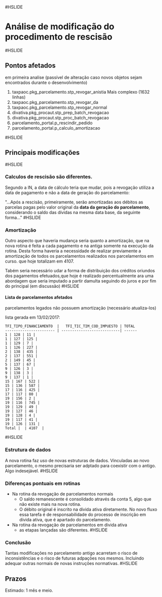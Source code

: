 #HSLIDE
# Análise de modificação do procedimento de rescisão
#HSLIDE
## Pontos afetados

em primeira analise (passível de alteração caso novos objetos sejam encontrados durante o desenvolvimento)

  1. taxpaoc.pkg_parcelamento.stp_revogar_anistia
      Mais complexo (1632 linhas)
  2. taxpaoc.pkg_parcelamento.stp_revogar_da
  3. taxpaoc.pkg_parcelamento.stp_revogar_normal
  4. divativa.pkg_procaut.stp_prep_batch_revogacao
  5. divativa.pkg_procaut.stp_proc_batch_revogacao
  6. parcelamento_portal.p_rescindir_pedido
  7. parcelamento_portal.p_calculo_amortizacao

#HSLIDE
## Principais modificações
#HSLIDE
### Calculos de rescisão são diferentes.
Segundo a IN, a data de cálculo teria que mudar, pois a revogação 
  utiliza a data de pagamento e não a data de geração do parcelamento:
  
  "...Após a rescisão, primeiramente, serão amortizadas aos débitos as 
  parcelas pagas pelo valor original da **data da geração do 
  parcelamento**, considerando o saldo das dívidas na mesma data 
  base, da seguinte forma..."
#HSLIDE
### Amortização
Outro aspecto que haveria mudança seria quanto a amortização, que 
na nova rotina é feita a cada pagamento e na antiga somente na execução
da rotina. Desta forma haveria a necessidade de realizar
previamente a amortização de todos os parcelamentos realizados
nos parcelamentos em curso. que hoje totalizam em 4107.


Tabém seria necessário udar a forma de distribuição dos créditos 
oriundos dos pagamentos efetuados,que hoje é realizado percentualmente 
ara uma abordagem que seria imputado a partir damulta seguindo do juros
e por fim do principal (em discussão)
#HSLIDE
#### Lista de parcelamentos afetados
parcelamentos legados não possuem amortização (necessário atualiza-los)

lista gerada em 13/02/2017: 

    TFI_TIPO_FINANCIAMENTO  |	TFI_TIC_TIM_COD_IMPUESTO | TOTAL
    ----------------------- | ---------------------------| ------ 
    1 | 128 | 11 |
    1 | 127 | 125 |
    1 | 129 | 7 |
    1 | 126 | 227 |
    2 | 138 | 435 |
    2 | 137 | 551 |
    2 | 149 | 45 |
    5 | 137 | 67 |
    9 | 126 | 3 |
    9 | 138 | 3 |
    9 | 137 | 1 |
    15 | 167 | 522 |
    15 | 136 | 587 |
    17 | 116 | 425 |
    17 | 117 | 80 |
    19 | 156 | 2 |
    19 | 116 | 745 |
    19 | 129 | 49 |
    19 | 127 | 46 |
    19 | 128 | 4 |
    19 | 117 | 41 |
    19 | 126 | 131 |
    Total |  | 4107  |
#HSLIDE
### Estrutura de dados
A nova rotina faz uso de novas estruturas de dados. Vinculadas ao novo
parcelamento, o mesmo precisaria ser adptado para coexistir com o antigo.
Algo indesejável.
#HSLIDE
### Diferenças pontuais em rotinas

- Na rotina da revogação de parcelamentos normais
  - O saldo remanescente é consolidado através da conta 5,
  algo que não existe mais na nova rotina.
  - O débito original é inscrito na dívida ativa diretamente. No novo fluxo
  essa tarefa é de responsabilidade do processo de inscrição em dívida ativa,
  que é apartado do parcelamento.
- Na rotina da revogação de parcelamentos em divida ativa
  - as etapas lançadas são diferentes.
#HSLIDE
### Conclusão
Tantas modificações no parcelamento antigo acarretam o risco de inconsistências
e o risco de futuras adpações nos mesmos. Incluindo adequar outras normais de novas instruções normativas.
#HSLIDE
## Prazos

Estimado: 1 mês e meio.

